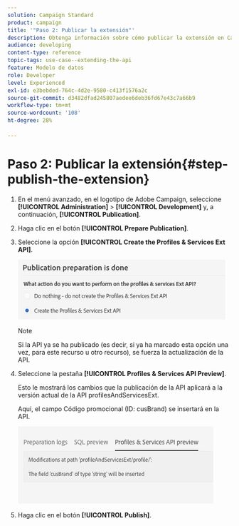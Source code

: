 ```yaml
---
solution: Campaign Standard
product: campaign
title: '"Paso 2: Publicar la extensión"'
description: Obtenga información sobre cómo publicar la extensión en Campaign Standard. Parte 2 de una serie.
audience: developing
content-type: reference
topic-tags: use-case--extending-the-api
feature: Modelo de datos
role: Developer
level: Experienced
exl-id: e3bebded-764c-4d2e-9580-c413f1576a2c
source-git-commit: d3482dfad245807aedee6deb36fd67e43c7a66b9
workflow-type: tm+mt
source-wordcount: '108'
ht-degree: 28%

---
```


# Paso 2: Publicar la extensión{#step-publish-the-extension}

1. En el menú avanzado, en el logotipo de Adobe Campaign, seleccione **[!UICONTROL Administration]** > **[!UICONTROL Development]** y, a continuación, **[!UICONTROL Publication]**.
1. Haga clic en el botón **[!UICONTROL Prepare Publication]**.
1. Seleccione la opción **[!UICONTROL Create the Profiles & Services Ext API]**.

   ![](assets/create-profile-and-services-api.png)

   >[!NOTE]
   >
   >Si la API ya se ha publicado (es decir, si ya ha marcado esta opción una vez, para este recurso u otro recurso), se fuerza la actualización de la API.

1. Seleccione la pestaña **[!UICONTROL Profiles & Services API Preview]**.

   Esto le mostrará los cambios que la publicación de la API aplicará a la versión actual de la API profilesAndServicesExt.

   Aquí, el campo Código promocional (ID: cusBrand) se insertará en la API.

   ![](assets/extendpandsapi_diff.png)

1. Haga clic en el botón **[!UICONTROL Publish]**.
